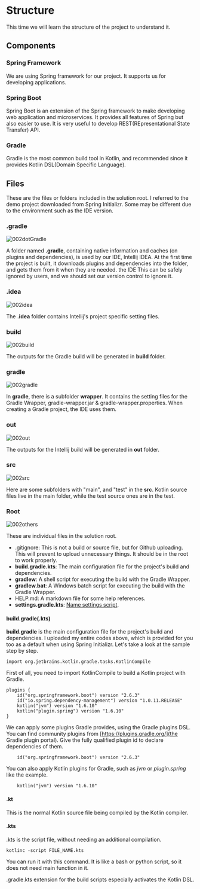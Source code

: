 # Structure
This time we will learn the structure of the project to understand it.
## Components
### Spring Framework
We are using Spring framework for our project. It supports us for developing applications.
### Spring Boot
Spring Boot is an extension of the Spring framework to make developing web application and microservices. It provides all features of Spring but also easier to use. It is very useful to develop REST(REpresentational State Transfer) API.
### Gradle
Gradle is the most common build tool in Kotlin, and recommended since it provides Kotlin DSL(Domain Specific Language).

## Files
These are the files or folders included in the solution root. I referred to the demo project downloaded from Spring Initializr. Some may be different due to the environment such as the IDE version.
### .gradle
![002dotGradle](https://user-images.githubusercontent.com/48712088/154800008-2526f362-1c63-4cc5-8742-9e7b20fd5455.png)

A folder named **.gradle**, containing native information and caches (on plugins and dependencies), is used by our IDE, Intellij IDEA. At the first time the project is built, it downloads plugins and dependencies into the folder, and gets them from it when they are needed. the IDE This can be safely ignored by users, and we should set our version control to ignore it.
### .idea
![002idea](https://user-images.githubusercontent.com/48712088/154806596-e9e1c239-670e-46b3-be37-c1766f528ee1.png)

The **.idea** folder contains Intellij's project specific setting files.
### build
![002build](https://user-images.githubusercontent.com/48712088/154809898-88c2f798-95a6-4cce-af62-3edeea4455d5.png)

The outputs for the Gradle build will be generated in **build** folder.

### gradle
![002gradle](https://user-images.githubusercontent.com/48712088/154809900-fc307e70-5c60-4222-b52b-ce2969bf57da.png)

In **gradle**, there is a subfolder **wrapper**. It contains the setting files for the Gradle Wrapper, gradle-wrapper.jar & gradle-wrapper.properties. When creating a Gradle project, the IDE uses them.

### out
![002out](https://user-images.githubusercontent.com/48712088/154807341-8510e2f3-eb34-4249-ae2e-74fd43d4aef7.png)

The outputs for the Intellij build will be generated in **out** folder.

### src
![002src](https://user-images.githubusercontent.com/48712088/154807348-9265053e-1895-47a0-b159-c50a026f8d3d.png)

Here are some subfolders with "main", and "test" in the **src**. Kotlin source files live in the main folder, while the test source ones are in the test.

### Root
![002others](https://user-images.githubusercontent.com/48712088/154811118-2e6fde92-3bca-4a81-97c5-616e909c4778.png)

These are individual files in the solution root.

* .gitignore: This is not a build or source file, but for Github uploading. This will prevent to upload unnecessary things. It should be in the root to work properly.
* **build.gradle.kts**: The main configuration file for the project's build and dependencies.
* **gradlew**: A shell script for executing the build with the Gradle Wrapper.
* **gradlew.bat**: A Windows batch script for executing the build with the Gradle Wrapper.
* HELP.md: A markdown file for some help references.
* **settings.gradle.kts**: [Name settings script](https://docs.gradle.org/current/userguide/kotlin_dsl.html).

#### build.gradle(.kts)
**build.gradle** is the main configuration file for the project's build and dependencies. I uploaded my entire codes above, which is provided for you too as a default when using Spring Initializr. Let's take a look at the sample step by step.

    import org.jetbrains.kotlin.gradle.tasks.KotlinCompile
    
First of all, you need to import KotlinCompile to build a Kotlin project with Gradle.

    plugins {
        id("org.springframework.boot") version "2.6.3"
        id("io.spring.dependency-management") version "1.0.11.RELEASE"
        kotlin("jvm") version "1.6.10"
        kotlin("plugin.spring") version "1.6.10"
    }
    
We can apply some plugins Gradle provides, using the Gradle plugins DSL. You can find community plugins from [https://plugins.gradle.org/](the Gradle plugin portal). Give the fully qualified plugin id to declare dependencies of them.

        id("org.springframework.boot") version "2.6.3" 

You can also apply Kotlin plugins for Gradle, such as *jvm* or *plugin.spring* like the example.

        kotlin("jvm") version "1.6.10"

#### .kt
This is the normal Kotlin source file being compiled by the Kotlin compiler.
#### .kts
.kts is the script file, without needing an additional compilation.

    kotlinc -script FILE_NAME.kts
    
You can run it with this command. It is like a bash or python script, so it does not need main function in it.

.gradle.kts extension for the build scripts especially activates the Kotlin DSL.

